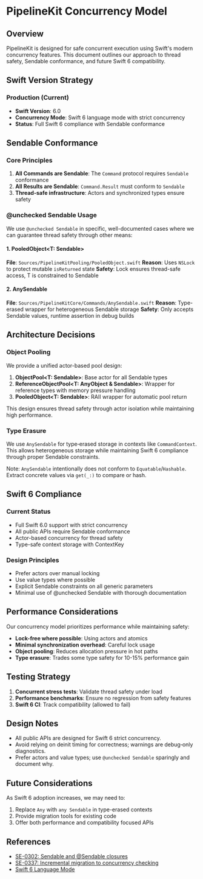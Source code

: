 # PipelineKit Concurrency Model

## Overview

PipelineKit is designed for safe concurrent execution using Swift's modern concurrency features. This document outlines our approach to thread safety, Sendable conformance, and future Swift 6 compatibility.

## Swift Version Strategy

### Production (Current)
- **Swift Version**: 6.0
- **Concurrency Mode**: Swift 6 language mode with strict concurrency
- **Status**: Full Swift 6 compliance with Sendable conformance

## Sendable Conformance

### Core Principles

1. **All Commands are Sendable**: The `Command` protocol requires `Sendable` conformance
2. **All Results are Sendable**: `Command.Result` must conform to `Sendable`
3. **Thread-safe infrastructure**: Actors and synchronized types ensure safety

### @unchecked Sendable Usage

We use `@unchecked Sendable` in specific, well-documented cases where we can guarantee thread safety through other means:

#### 1. PooledObject<T: Sendable>
**File**: `Sources/PipelineKitPooling/PooledObject.swift`
**Reason**: Uses `NSLock` to protect mutable `isReturned` state
**Safety**: Lock ensures thread-safe access, T is constrained to Sendable

#### 2. AnySendable
**File**: `Sources/PipelineKitCore/Commands/AnySendable.swift`
**Reason**: Type-erased wrapper for heterogeneous Sendable storage
**Safety**: Only accepts Sendable values, runtime assertion in debug builds

## Architecture Decisions

### Object Pooling

We provide a unified actor-based pool design:

1. **ObjectPool<T: Sendable>**: Base actor for all Sendable types
2. **ReferenceObjectPool<T: AnyObject & Sendable>**: Wrapper for reference types with memory pressure handling
3. **PooledObject<T: Sendable>**: RAII wrapper for automatic pool return

This design ensures thread safety through actor isolation while maintaining high performance.

### Type Erasure

We use `AnySendable` for type‑erased storage in contexts like `CommandContext`. This allows heterogeneous storage while maintaining Swift 6 compliance through proper Sendable constraints.

Note: `AnySendable` intentionally does not conform to `Equatable`/`Hashable`. Extract concrete values via `get(_:)` to compare or hash.

## Swift 6 Compliance

### Current Status
- Full Swift 6.0 support with strict concurrency
- All public APIs require Sendable conformance
- Actor-based concurrency for thread safety
- Type-safe context storage with ContextKey<T>

### Design Principles
- Prefer actors over manual locking
- Use value types where possible
- Explicit Sendable constraints on all generic parameters
- Minimal use of @unchecked Sendable with thorough documentation

## Performance Considerations

Our concurrency model prioritizes performance while maintaining safety:

- **Lock-free where possible**: Using actors and atomics
- **Minimal synchronization overhead**: Careful lock usage
- **Object pooling**: Reduces allocation pressure in hot paths
- **Type erasure**: Trades some type safety for 10-15% performance gain

## Testing Strategy

1. **Concurrent stress tests**: Validate thread safety under load
2. **Performance benchmarks**: Ensure no regression from safety features
3. **Swift 6 CI**: Track compatibility (allowed to fail)

## Design Notes

- All public APIs are designed for Swift 6 strict concurrency.
- Avoid relying on deinit timing for correctness; warnings are debug‑only diagnostics.
- Prefer actors and value types; use `@unchecked Sendable` sparingly and document why.

## Future Considerations

As Swift 6 adoption increases, we may need to:

1. Replace `Any` with `any Sendable` in type-erased contexts
2. Provide migration tools for existing code
3. Offer both performance and compatibility focused APIs

## References

- [SE-0302: Sendable and @Sendable closures](https://github.com/apple/swift-evolution/blob/main/proposals/0302-concurrent-value-and-concurrent-closures.md)
- [SE-0337: Incremental migration to concurrency checking](https://github.com/apple/swift-evolution/blob/main/proposals/0337-support-incremental-migration-to-concurrency-checking.md)
- [Swift 6 Language Mode](https://www.swift.org/swift-6/)
